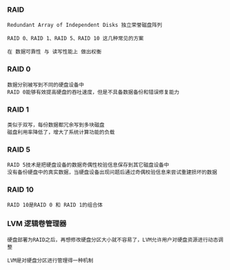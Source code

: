 ### RAID
```
Redundant Array of Independent Disks 独立荣誉磁盘阵列

RAID 0、RAID 1、RAID 5、RAID 10 这几种常见的方案

在 数据可靠性 与 读写性能上 做出权衡
```

### RAID 0
```
数据分别被写到不同的硬盘设备中
RAID 0能够有效提高硬盘的吞吐速度，但是不具备数据备份和错误修复能力
```

### RAID 1
```
类似于双写，每份数据都冗余写到多块磁盘
磁盘利用率降低了，增大了系统计算功能的负载
```

### RAID 5
```
RAID 5技术是把硬盘设备的数据奇偶性校验信息保存到其它磁盘设备中
没有备份硬盘中的真实数据，当硬盘设备出现问题后通过奇偶校验信息来尝试重建损坏的数据
```

### RAID 10
```
RAID 10是RAID 0 和 RAID 1的组合体
```

### LVM 逻辑卷管理器
```
硬盘部署为RAID之后，再想修改硬盘分区大小就不容易了，LVM允许用户对硬盘资源进行动态调整

LVM是对硬盘分区进行管理得一种机制
```
